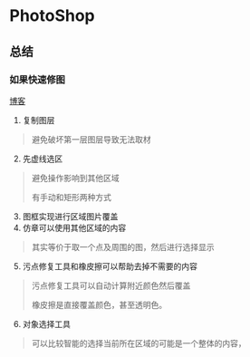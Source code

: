 # PhotoShop

## 总结
### 如果快速修图
[博客](https://zhuanlan.zhihu.com/p/455591736)
1. 复制图层
> 避免破坏第一层图层导致无法取材
2. 先虚线选区
> 避免操作影响到其他区域
> 
> 有手动和矩形两种方式
3. 图框实现进行区域图片覆盖
4. 仿章可以使用其他区域的内容
> 其实等价于取一个点及周围的图，然后进行选择显示
5. 污点修复工具和橡皮擦可以帮助去掉不需要的内容
> 污点修复工具可以自动计算附近颜色然后覆盖
> 
> 橡皮擦是直接覆盖颜色，甚至透明色。
6. 对象选择工具
> 可以比较智能的选择当前所在区域的可能是一个整体的内容，
